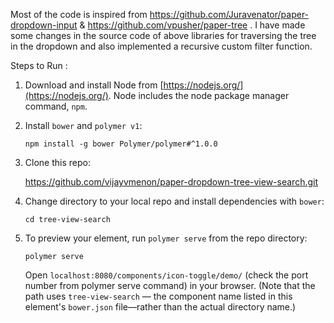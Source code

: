 Most of the code is inspired from https://github.com/Juravenator/paper-dropdown-input &  https://github.com/vpusher/paper-tree . 
I have made some changes in the source code of above libraries for traversing the tree in the dropdown and also implemented a recursive custom filter function.

Steps to Run : 
1.  Download and install Node from [https://nodejs.org/](https://nodejs.org/). Node includes the node package manager command, `npm`.

2.  Install `bower` and `polymer v1`:

        npm install -g bower Polymer/polymer#^1.0.0

3.  Clone this repo:

       https://github.com/vijayvmenon/paper-dropdown-tree-view-search.git
        
4.  Change directory to your local repo and install dependencies with `bower`:

        cd tree-view-search
        
5.  To preview your element, run `polymer serve` from the repo directory:

        polymer serve
        
    Open `localhost:8080/components/icon-toggle/demo/`  (check the port number from polymer serve command) in your browser. (Note that the path uses `tree-view-search` — the component name listed in this element's `bower.json` file—rather than the actual directory name.) 
    

